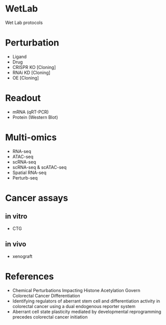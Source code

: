 # WetLab
Wet Lab protocols

# Perturbation
- Ligand
- Drug
- CRISPR KO [Cloning]
- RNAi KD [Cloning]
- OE [Cloning]

# Readout
- mRNA (qRT-PCR)
- Protein (Western Blot)

# Multi-omics
- RNA-seq
- ATAC-seq
- scRNA-seq
- scRNA-seq & scATAC-seq
- Spatial RNA-seq
- Perturb-seq

# Cancer assays
## in vitro
- CTG

## in vivo
- xenograft

# References
- Chemical Perturbations Impacting Histone Acetylation Govern Colorectal Cancer Differentiation
- Identifying regulators of aberrant stem cell and differentiation activity in colorectal cancer using a dual endogenous reporter system
- Aberrant cell state plasticity mediated by developmental reprogramming precedes colorectal cancer initiation
